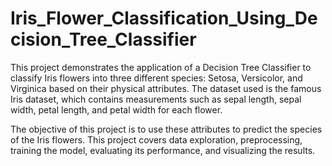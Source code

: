 # Iris_Flower_Classification_Using_Decision_Tree_Classifier

This project demonstrates the application of a Decision Tree Classifier to classify Iris flowers into three different species: Setosa, Versicolor, and Virginica based on their physical attributes. The dataset used is the famous Iris dataset, which contains measurements such as sepal length, sepal width, petal length, and petal width for each flower.

The objective of this project is to use these attributes to predict the species of the Iris flowers. This project covers data exploration, preprocessing, training the model, evaluating its performance, and visualizing the results.

